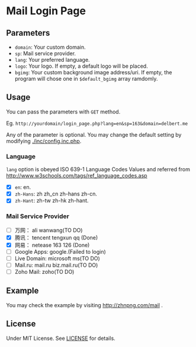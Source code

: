 # Mail Login Page

## Parameters

- `domain`: Your custom domain.
- `sp`: Mail service provider.
- `lang`: Your preferred language.
- `logo`: Your logo. If empty, a default logo will be placed.
- `bgimg`: Your custom background image address/uri. If empty, the program will chose one in `$default_bgimg` array ramdomly.

## Usage

You can pass the parameters with `GET` method.

Eg. `http://yourdomain/login_page.php?lang=en&sp=163&domain=delbert.me`

Any of the parameter is optional. You may change the default setting by modifying [./inc/config.inc.php](./inc/config.inc.php).

### Language

`lang` option is obeyed ISO 639-1 Language Codes Values and referred from http://www.w3schools.com/tags/ref_language_codes.asp
- [x] `en`: en.
- [x] `zh-Hans`: zh zh_cn zh-hans zh-cn.
- [x] `zh-Hant`: zh-tw zh-hk zh-hant.

### Mail Service Provider

- [ ] 万网： ali wanwang(TO DO)
- [x] 腾讯： tencent tengxun qq (Done)
- [x] 网易： netease 163 126 (Done)
- [ ] Google Apps: google.(Failed to login)
- [ ] Live Domain: microsoft ms(TO DO)
- [ ] Mail.ru: mail.ru biz.mail.ru(TO DO)
- [ ] Zoho Mail: zoho(TO DO)

## Example

You may check the example by visiting http://zhnpng.com/mail .

## License

Under MIT License. See [LICENSE](./LICENSE) for details.
